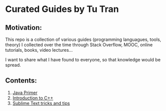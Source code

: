 # Curated Guides by Tu Tran

## Motivation:

This repo is a collection of various guides (programming languagues, tools, theory) I collected over the time through Stack Overflow, MOOC, online tutorials, books, video lectures... 

I want to share what I have found to everyone, so that knowledge would be spread.

## Contents:
1. [Java Primer][1]
2. [Introduction to C++][2]
3. [Sublime Text tricks and tips][3]

[1]: https://github.com/tuvttran/curated-guides/blob/master/JavaPrimer.md
[2]: https://github.com/tuvttran/curated-guides/blob/master/PointerC%2B%2B.md
[3]: https://github.com/tuvttran/curated-guides/blob/master/sublime-tricks.md